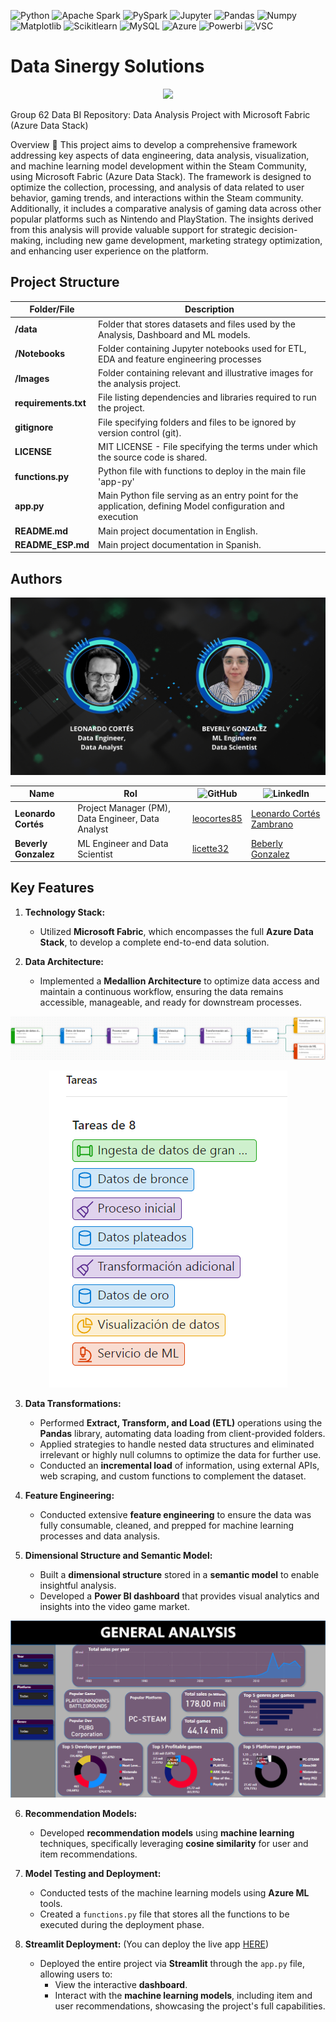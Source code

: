 ![Python](https://img.shields.io/badge/Python-333333?style=flat&logo=python)
![Apache Spark](https://img.shields.io/badge/-Apache%20Spark-333333?style=flat&logo=apache-spark)
![PySpark](https://img.shields.io/badge/-PySpark-333333?style=flat&logo=apache-spark)
![Jupyter](https://img.shields.io/badge/-Jupyter_Notebook-333333?style=flat&logo=jupyter)
![Pandas](https://img.shields.io/badge/-Pandas-333333?style=flat&logo=pandas)
![Numpy](https://img.shields.io/badge/-Numpy-333333?style=flat&logo=numpy)
![Matplotlib](https://img.shields.io/badge/-Matplotlib-333333?style=flat&logo=matplotlib)
![Scikitlearn](https://img.shields.io/badge/-Scikitlearn-333333?style=flat&logo=scikitlearn)
![MySQL](https://img.shields.io/badge/-MySQL-333333?style=flat&logo=mysql)
![Azure](https://img.shields.io/badge/-Microsoft%20Azure-333333?style=flat&logo=microsoft-azure)
![Powerbi](https://img.shields.io/badge/-PowerBI-333333?style=flat&logo=powerbi)
![VSC](https://img.shields.io/badge/Visual_Studio_Code-333333?style=flat&logo=visual%20studio%20code&logoColor=white)


# Data Sinergy Solutions

<p align="center">
  <img src="Images/Portada.gif">
</p>

Group 62 Data BI Repository: Data Analysis Project with Microsoft Fabric (Azure Data Stack)

Overview 📝
This project aims to develop a comprehensive framework addressing key aspects of data engineering, data analysis, visualization, and machine learning model development within the Steam Community, using Microsoft Fabric (Azure Data Stack). The framework is designed to optimize the collection, processing, and analysis of data related to user behavior, gaming trends, and interactions within the Steam community. Additionally, it includes a comparative analysis of gaming data across other popular platforms such as Nintendo and PlayStation. The insights derived from this analysis will provide valuable support for strategic decision-making, including new game development, marketing strategy optimization, and enhancing user experience on the platform.

## Project Structure

| Folder/File              | Description                                                                                  |
| ------------------------ | -------------------------------------------------------------------------------------------- |
| **/data**                | Folder that stores datasets and files used by the Analysis,  Dashboard and ML models.                              |
| **/Notebooks**           | Folder containing Jupyter notebooks used for ETL, EDA and feature engineering processes |
| **/Images**              | Folder containing relevant and illustrative images for the analysis project. |
| **requirements.txt**     | File listing dependencies and libraries required to run the project.                           |
| **gitignore**            | File specifying folders and files to be ignored by version control (git).                      |
| **LICENSE**              | MIT LICENSE - File specifying the terms under which the source code is shared.                 |
| **functions.py**         | Python file with functions to deploy in the main file 'app-py' |
| **app.py**              | Main Python file serving as an entry point for the application, defining Model configuration and execution|
| **README.md**            | Main project documentation in English.                                                         |
| **README_ESP.md**        | Main project documentation in Spanish.                                                         |


## Authors

<p align="center">
  <img src="Images/Team.png">
</p>


| Name                     | Rol                                       | ![GitHub](https://img.shields.io/badge/GitHub-181717?style=flat-square&logo=github&logoColor=white)|![LinkedIn](https://img.shields.io/badge/linkedin-%231DA1F2.svg?style=for-the-badge&logo=linkedin&logoColor=white)                |
| ------------------------ | ----------------------------------------- | -------------------------------- |--------------------------------|
| **Leonardo Cortés**      | Project Manager (PM), Data Engineer, Data Analyst   |[leocortes85](https://github.com/leocortes85/)  |[Leonardo Cortés Zambrano](https://www.linkedin.com/in/leonardo-cort%C3%A9s-zambrano/)
| **Beverly Gonzalez**      | ML Engineer and Data Scientist           |[licette32](https://github.com/licette32/) |[Beberly Gonzalez](https://www.linkedin.com/in/beverly-j-l-gonzalez-c/)|

## Key Features

1. **Technology Stack:**
   - Utilized **Microsoft Fabric**, which encompasses the full **Azure Data Stack**, to develop a complete end-to-end data solution.

2. **Data Architecture:**
   - Implemented a **Medallion Architecture** to optimize data access and maintain a continuous workflow, ensuring the data remains accessible, manageable, and ready for downstream processes.

      <p align="center">
  <img src="Images/Medallion.png">
   </p>
   <p align="center">
  <img src="Images/Medallion_flow.png">
   </p>

3. **Data Transformations:**
   - Performed **Extract, Transform, and Load (ETL)** operations using the **Pandas** library, automating data loading from client-provided folders.
   - Applied strategies to handle nested data structures and eliminated irrelevant or highly null columns to optimize the data for further use.
   - Conducted an **incremental load** of information, using external APIs, web scraping, and custom functions to complement the dataset.

4. **Feature Engineering:**
   - Conducted extensive **feature engineering** to ensure the data was fully consumable, cleaned, and prepped for machine learning processes and data analysis.

5. **Dimensional Structure and Semantic Model:**
   - Built a **dimensional structure** stored in a **semantic model** to enable insightful analysis.
   - Developed a **Power BI dashboard** that provides visual analytics and insights into the video game market.
 <p align="center">
  <img src="Images/Dashboard.png">
   </p>


6. **Recommendation Models:**
   - Developed **recommendation models** using **machine learning** techniques, specifically leveraging **cosine similarity** for user and item recommendations.

7. **Model Testing and Deployment:**
   - Conducted tests of the machine learning models using **Azure ML** tools.
   - Created a `functions.py` file that stores all the functions to be executed during the deployment phase.

8. **Streamlit Deployment:** (You can deploy the live app [HERE](https://sinergydatasol.streamlit.app/))
   - Deployed the entire project via **Streamlit** through the `app.py` file, allowing users to:
     - View the interactive **dashboard**.
     - Interact with the **machine learning models**, including item and user recommendations, showcasing the project's full capabilities.
